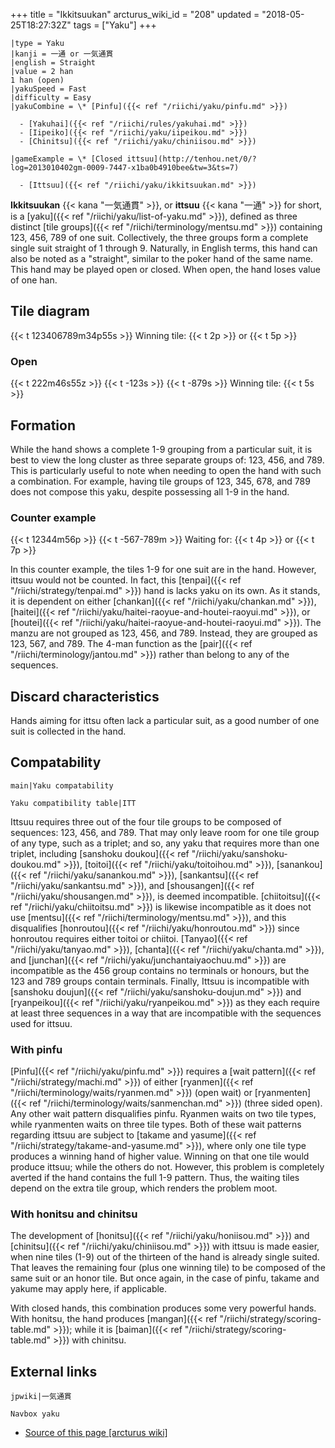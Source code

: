+++
title = "Ikkitsuukan"
arcturus_wiki_id = "208"
updated = "2018-05-25T18:27:32Z"
tags = ["Yaku"]
+++

```yaku
|type = Yaku
|kanji = 一通 or 一気通貫
|english = Straight
|value = 2 han
1 han (open)
|yakuSpeed = Fast
|difficulty = Easy
|yakuCombine = \* [Pinfu]({{< ref "/riichi/yaku/pinfu.md" >}})

  - [Yakuhai]({{< ref "/riichi/rules/yakuhai.md" >}})
  - [Iipeiko]({{< ref "/riichi/yaku/iipeikou.md" >}})
  - [Chinitsu]({{< ref "/riichi/yaku/chiniisou.md" >}})

|gameExample = \* [Closed ittsuu](http://tenhou.net/0/?log=2013010402gm-0009-7447-x1ba0b4910bee&tw=3&ts=7)

  - [Ittsuu]({{< ref "/riichi/yaku/ikkitsuukan.md" >}})

```

**Ikkitsuukan** {{< kana "一気通貫" >}}, or **ittsuu** {{< kana "一通" >}} for short, is a
[yaku]({{< ref "/riichi/yaku/list-of-yaku.md" >}}), defined as three distinct [tile
groups]({{< ref "/riichi/terminology/mentsu.md" >}}) containing 123, 456, 789 of one suit.
Collectively, the three groups form a complete single suit straight of 1 through 9. Naturally, in
English terms, this hand can also be noted as a "straight", similar to the poker hand of the same
name. This hand may be played open or closed. When open, the hand loses value of one han.

## Tile diagram

{{< t 123406789m34p55s >}} Winning tile: {{< t 2p >}} or {{< t 5p >}}

### Open

{{< t 222m46s55z >}} {{< t -123s >}} {{< t -879s >}} Winning tile: {{< t 5s >}}

## Formation

While the hand shows a complete 1-9 grouping from a particular suit, it is best to view the long
cluster as three separate groups of: 123, 456, and 789. This is particularly useful to note when
needing to open the hand with such a combination. For example, having tile groups of 123, 345, 678,
and 789 does not compose this yaku, despite possessing all 1-9 in the hand.

### Counter example

{{< t 12344m56p >}} {{< t -567-789m >}} Waiting for: {{< t 4p >}} or {{< t 7p >}}

In this counter example, the tiles 1-9 for one suit are in the hand. However, ittsuu would not be
counted. In fact, this [tenpai]({{< ref "/riichi/strategy/tenpai.md" >}}) hand is lacks yaku on its
own. As it stands, it is dependent on either [chankan]({{< ref "/riichi/yaku/chankan.md" >}}),
[haitei]({{< ref "/riichi/yaku/haitei-raoyue-and-houtei-raoyui.md" >}}), or
[houtei]({{< ref "/riichi/yaku/haitei-raoyue-and-houtei-raoyui.md" >}}). The manzu are not grouped
as 123, 456, and 789. Instead, they are grouped as 123, 567, and 789. The 4-man function as the
[pair]({{< ref "/riichi/terminology/jantou.md" >}}) rather than belong to any of the sequences.

## Discard characteristics

Hands aiming for ittsu often lack a particular suit, as a good number of one suit is collected in
the hand.

## Compatability

`main|Yaku compatability`

`Yaku compatibility table|ITT`

Ittsuu requires three out of the four tile groups to be composed of sequences: 123, 456, and 789.
That may only leave room for one tile group of any type, such as a triplet; and so, any yaku that
requires more than one triplet, including [sanshoku
doukou]({{< ref "/riichi/yaku/sanshoku-doukou.md" >}}),
[toitoi]({{< ref "/riichi/yaku/toitoihou.md" >}}),
[sanankou]({{< ref "/riichi/yaku/sanankou.md" >}}),
[sankantsu]({{< ref "/riichi/yaku/sankantsu.md" >}}), and
[shousangen]({{< ref "/riichi/yaku/shousangen.md" >}}), is deemed incompatible.
[chiitoitsu]({{< ref "/riichi/yaku/chiitoitsu.md" >}}) is likewise incompatible as it does not use
[mentsu]({{< ref "/riichi/terminology/mentsu.md" >}}), and this disqualifies
[honroutou]({{< ref "/riichi/yaku/honroutou.md" >}}) since honroutou requires either toitoi or
chiitoi. [Tanyao]({{< ref "/riichi/yaku/tanyao.md" >}}),
[chanta]({{< ref "/riichi/yaku/chanta.md" >}}), and
[junchan]({{< ref "/riichi/yaku/junchantaiyaochuu.md" >}}) are incompatible as the 456 group
contains no terminals or honours, but the 123 and 789 groups contain terminals. Finally, Ittsuu is
incompatible with [sanshoku doujun]({{< ref "/riichi/yaku/sanshoku-doujun.md" >}}) and
[ryanpeikou]({{< ref "/riichi/yaku/ryanpeikou.md" >}}) as they each require at least three sequences
in a way that are incompatible with the sequences used for ittsuu.

### With pinfu

[Pinfu]({{< ref "/riichi/yaku/pinfu.md" >}}) requires a [wait
pattern]({{< ref "/riichi/strategy/machi.md" >}}) of either
[ryanmen]({{< ref "/riichi/terminology/waits/ryanmen.md" >}}) (open wait) or
[ryanmenten]({{< ref "/riichi/terminology/waits/sanmenchan.md" >}}) (three sided open). Any other
wait pattern disqualifies pinfu. Ryanmen waits on two tile types, while ryanmenten waits on three
tile types. Both of these wait patterns regarding ittsuu are subject to [takame and
yasume]({{< ref "/riichi/strategy/takame-and-yasume.md" >}}), where only one tile type produces a
winning hand of higher value. Winning on that one tile would produce ittsuu; while the others do
not. However, this problem is completely averted if the hand contains the full 1-9 pattern. Thus,
the waiting tiles depend on the extra tile group, which renders the problem moot.

### With honitsu and chinitsu

The development of [honitsu]({{< ref "/riichi/yaku/honiisou.md" >}}) and
[chinitsu]({{< ref "/riichi/yaku/chiniisou.md" >}}) with ittsuu is made easier, when nine tiles
(1-9) out of the thirteen of the hand is already single suited. That leaves the remaining four (plus
one winning tile) to be composed of the same suit or an honor tile. But once again, in the case of
pinfu, takame and yakume may apply here, if applicable.

With closed hands, this combination produces some very powerful hands. With honitsu, the hand
produces [mangan]({{< ref "/riichi/strategy/scoring-table.md" >}}); while it is
[baiman]({{< ref "/riichi/strategy/scoring-table.md" >}}) with chinitsu.

## External links

`jpwiki|一気通貫`

`Navbox yaku`

- [Source of this page [arcturus wiki]](http://arcturus.su/wiki/Ikkitsuukan)
